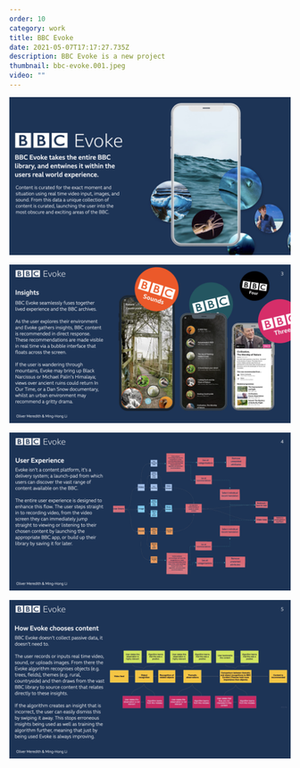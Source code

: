 ```yaml
---
order: 10
category: work
title: BBC Evoke
date: 2021-05-07T17:17:27.735Z
description: BBC Evoke is a new project
thumbnail: bbc-evoke.001.jpeg
video: ""
---
```

![BBC Evoke introductionBBC Evoke introduction](bbc-evoke.002.jpeg)

![BBC Evoke research insights](bbc-evoke.003.jpeg "BBC Evoke research insights")

![BBC Evoke user experience](bbc-evoke.004.jpeg "BBC Evoke user experience")

![A diagram explaining how BBC Evoke uses dat](bbc-evoke.005.jpeg "A diagram explaining how BBC Evoke uses data")